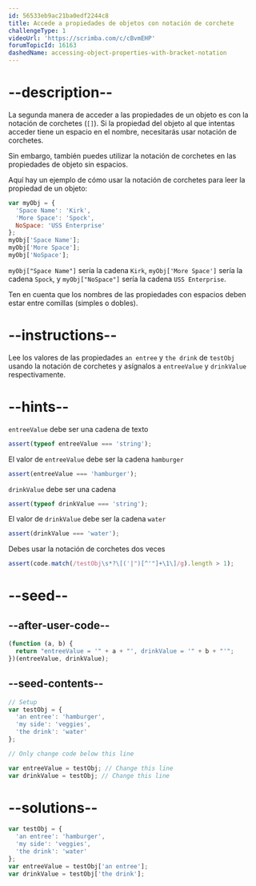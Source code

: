 ```yaml
---
id: 56533eb9ac21ba0edf2244c8
title: Accede a propiedades de objetos con notación de corchete
challengeType: 1
videoUrl: 'https://scrimba.com/c/cBvmEHP'
forumTopicId: 16163
dashedName: accessing-object-properties-with-bracket-notation
---
```


# --description--

La segunda manera de acceder a las propiedades de un objeto es con la notación de corchetes (`[]`). Si la propiedad del objeto al que intentas acceder tiene un espacio en el nombre, necesitarás usar notación de corchetes.

Sin embargo, también puedes utilizar la notación de corchetes en las propiedades de objeto sin espacios.

Aquí hay un ejemplo de cómo usar la notación de corchetes para leer la propiedad de un objeto:

```js
var myObj = {
  'Space Name': 'Kirk',
  'More Space': 'Spock',
  NoSpace: 'USS Enterprise'
};
myObj['Space Name'];
myObj['More Space'];
myObj['NoSpace'];
```

`myObj["Space Name"]` sería la cadena `Kirk`, `myObj['More Space']` sería la cadena `Spock`, y `myObj["NoSpace"]` sería la cadena `USS Enterprise`.

Ten en cuenta que los nombres de las propiedades con espacios deben estar entre comillas (simples o dobles).

# --instructions--

Lee los valores de las propiedades `an entree` y `the drink` de `testObj` usando la notación de corchetes y asígnalos a `entreeValue` y `drinkValue` respectivamente.

# --hints--

`entreeValue` debe ser una cadena de texto

```js
assert(typeof entreeValue === 'string');
```

El valor de `entreeValue` debe ser la cadena `hamburger`

```js
assert(entreeValue === 'hamburger');
```

`drinkValue` debe ser una cadena

```js
assert(typeof drinkValue === 'string');
```

El valor de `drinkValue` debe ser la cadena `water`

```js
assert(drinkValue === 'water');
```

Debes usar la notación de corchetes dos veces

```js
assert(code.match(/testObj\s*?\[('|")[^'"]+\1\]/g).length > 1);
```

# --seed--

## --after-user-code--

```js
(function (a, b) {
  return "entreeValue = '" + a + "', drinkValue = '" + b + "'";
})(entreeValue, drinkValue);
```

## --seed-contents--

```js
// Setup
var testObj = {
  'an entree': 'hamburger',
  'my side': 'veggies',
  'the drink': 'water'
};

// Only change code below this line

var entreeValue = testObj; // Change this line
var drinkValue = testObj; // Change this line
```

# --solutions--

```js
var testObj = {
  'an entree': 'hamburger',
  'my side': 'veggies',
  'the drink': 'water'
};
var entreeValue = testObj['an entree'];
var drinkValue = testObj['the drink'];
```
